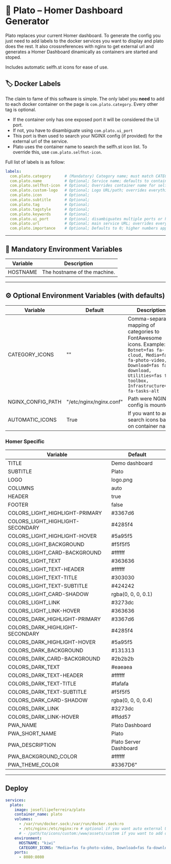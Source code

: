 # 🏺 Plato – Homer Dashboard Generator

Plato replaces your current Homer dashboard. To generate the config you just
need to add labels to the docker services you want to display and plato does the
rest. It also crossreferences with nginx to get external url and generates a
Homer Dashboard dinamically as containers are started and stoped.

Includes automatic selfh.st icons for ease of use.

## 🏷 Docker Labels

The claim to fame of this software is simple. The only label you **need** to add to
each docker container on the page is `com.plato.category`. Every other tag is optional.

- If the container only has one exposed port it will be considered the UI port.
- If not, you have to disambiguate using `com.plato.ui_port`
- This port is then used to search your NGINX config (if provided) for the
    external url of the service.
- Plato uses the container name to search the selfh.st icon list. To override this, use `com.plato.selfhst-icon`.

Full list of labels is as follow:

```yaml
labels:
  com.plato.category      # (Mandatory) Category name; must match CATEGORY_ICONS
  com.plato.name          # Optional; Service name; defaults to container name if not provided
  com.plato.selfhst-icon  # Optional; Overrides container name for selfh.st icons
  com.plato.custom-logo   # Optional; Logo URL/path; overrides everything
  com.plato.icon          # Optional;
  com.plato.subtitle      # Optional;
  com.plato.tag           # Optional;
  com.plato.tagstyle      # Optional;
  com.plato.keywords      # Optional;
  com.plato.ui_port       # Optional; disambiguates multiple ports or host-mounted containers
  com.plato.url           # Optional; main service URL; overrides everything
  com.plato.importance    # Optional; Defaults to 0; higher numbers appear first
```
---

## 🌟 Mandatory Environment Variables

| Variable        | Description                   |
|-----------------|-------------------------------|
| HOSTNAME        | The hostname of the machine.  |

---


## ⚙️ Optional Environment Variables (with defaults)

| Variable                          | Default         | Description |
|-----------------------------------|-----------------|-------------|
| CATEGORY_ICONS                    | ""              | Comma-separated mapping of categories to FontAwesome icons. Example: `Botnet=fas fa-cloud, Media=fas fa-photo-video, Download=fas fa-download, Utilities=fas fa-toolbox, Infrastructure=fas fa-tasks-alt` |
| NGINX_CONFIG_PATH                 | "/etc/nginx/nginx.conf" | Path were NGINX config is mounted |
| AUTOMATIC_ICONS                   | True                    | If you want to auto search icons based on container name |

### Homer Specific

| Variable                          | Default                |
|-----------------------------------|------------------------|
| TITLE                             | Demo dashboard         |
| SUBTITLE                          | Plato                  |
| LOGO                              | logo.png               |
| COLUMNS                           | auto                   |
| HEADER                            | true                   |
| FOOTER                            | false                  |
| COLORS_LIGHT_HIGHLIGHT-PRIMARY    | #3367d6                |
| COLORS_LIGHT_HIGHLIGHT-SECONDARY  | #4285f4                |
| COLORS_LIGHT_HIGHLIGHT-HOVER      | #5a95f5                |
| COLORS_LIGHT_BACKGROUND           | #f5f5f5                |
| COLORS_LIGHT_CARD-BACKGROUND      | #ffffff                |
| COLORS_LIGHT_TEXT                 | #363636                |
| COLORS_LIGHT_TEXT-HEADER          | #ffffff                |
| COLORS_LIGHT_TEXT-TITLE           | #303030                |
| COLORS_LIGHT_TEXT-SUBTITLE        | #424242                |
| COLORS_LIGHT_CARD-SHADOW          | rgba(0, 0, 0, 0.1)     |
| COLORS_LIGHT_LINK                 | #3273dc                |
| COLORS_LIGHT_LINK-HOVER           | #363636                |
| COLORS_DARK_HIGHLIGHT-PRIMARY     | #3367d6                |
| COLORS_DARK_HIGHLIGHT-SECONDARY   | #4285f4                |
| COLORS_DARK_HIGHLIGHT-HOVER       | #5a95f5                |
| COLORS_DARK_BACKGROUND            | #131313                |
| COLORS_DARK_CARD-BACKGROUND       | #2b2b2b                |
| COLORS_DARK_TEXT                  | #eaeaea                |
| COLORS_DARK_TEXT-HEADER           | #ffffff                |
| COLORS_DARK_TEXT-TITLE            | #fafafa                |
| COLORS_DARK_TEXT-SUBTITLE         | #f5f5f5                |
| COLORS_DARK_CARD-SHADOW           | rgba(0, 0, 0, 0.4)     |
| COLORS_DARK_LINK                  | #3273dc                |
| COLORS_DARK_LINK-HOVER            | #ffdd57                |
| PWA_NAME                          | Plato Dashboard        |
| PWA_SHORT_NAME                    | Plato                  |
| PWA_DESCRIPTION                   | Plato Server Dashboard |
| PWA_BACKGROUND_COLOR              | #ffffff                |
| PWA_THEME_COLOR                   | #3367D6"               |

---

## Deploy

```yaml
services:
  plato:
    image: josefilipeferreira/plato
    container_name: plato
    volumes:
      - /var/run/docker.sock:/var/run/docker.sock:ro
      - /etc/nginx:/etc/nginx:ro # optional if you want auto external URL
      # - /path/to/icons/custom:/www/assets/custom if you want to add or override icons to selfhst list
    environment:
      HOSTNAME: "kiwi"
      CATEGORY_ICONS: "Media=fas fa-photo-video, Download=fas fa-download, Utilities=fas fa-toolbox"
    ports:
      - 8080:8080
```
